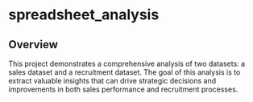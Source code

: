 # spreadsheet_analysis

## Overview
This project demonstrates a comprehensive analysis of two datasets: a sales dataset and a recruitment dataset. The goal of this analysis is to extract valuable insights that can drive strategic decisions and improvements in both sales performance and recruitment processes.
